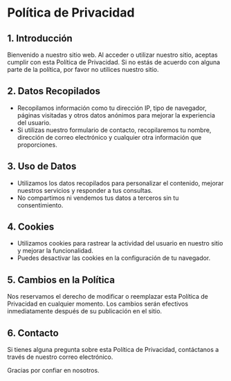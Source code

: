 # Política de Privacidad

## 1. Introducción

Bienvenido a nuestro sitio web. Al acceder o utilizar nuestro sitio, aceptas cumplir con esta Política de Privacidad. Si no estás de acuerdo con alguna parte de la política, por favor no utilices nuestro sitio.

## 2. Datos Recopilados

- Recopilamos información como tu dirección IP, tipo de navegador, páginas visitadas y otros datos anónimos para mejorar la experiencia del usuario.
- Si utilizas nuestro formulario de contacto, recopilaremos tu nombre, dirección de correo electrónico y cualquier otra información que proporciones.

## 3. Uso de Datos

- Utilizamos los datos recopilados para personalizar el contenido, mejorar nuestros servicios y responder a tus consultas.
- No compartimos ni vendemos tus datos a terceros sin tu consentimiento.

## 4. Cookies

- Utilizamos cookies para rastrear la actividad del usuario en nuestro sitio y mejorar la funcionalidad.
- Puedes desactivar las cookies en la configuración de tu navegador.

## 5. Cambios en la Política

Nos reservamos el derecho de modificar o reemplazar esta Política de Privacidad en cualquier momento. Los cambios serán efectivos inmediatamente después de su publicación en el sitio.

## 6. Contacto

Si tienes alguna pregunta sobre esta Política de Privacidad, contáctanos a través de nuestro correo electrónico.

Gracias por confiar en nosotros.
